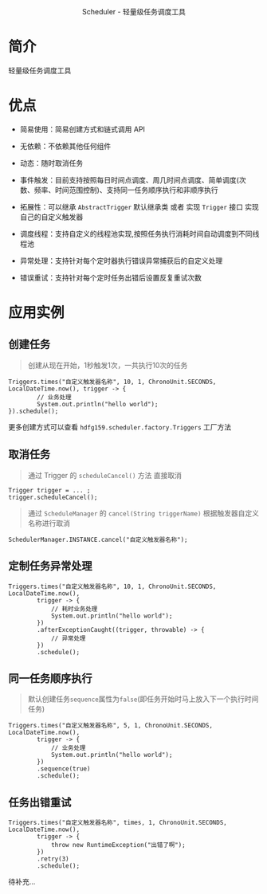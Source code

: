 <p align="center">Scheduler - 轻量级任务调度工具</p>

# 简介

轻量级任务调度工具

# 优点

- 简易使用：简易创建方式和链式调用 API

- 无依赖：不依赖其他任何组件

- 动态：随时取消任务

- 事件触发：目前支持按照每日时间点调度、周几时间点调度、简单调度(次数、频率、时间范围控制)、支持同一任务顺序执行和非顺序执行

- 拓展性：可以继承 `AbstractTrigger` 默认继承类 或者 实现 `Trigger` 接口 实现自己的自定义触发器

- 调度线程：支持自定义的线程池实现,按照任务执行消耗时间自动调度到不同线程池

- 异常处理：支持针对每个定时器执行错误异常捕获后的自定义处理

- 错误重试：支持针对每个定时任务出错后设置反复重试次数

# 应用实例

## 创建任务

> 创建从现在开始，1秒触发1次，一共执行10次的任务

```
Triggers.times("自定义触发器名称", 10, 1, ChronoUnit.SECONDS, LocalDateTime.now(), trigger -> {
        // 业务处理
        System.out.println("hello world");
}).schedule();
```

更多创建方式可以查看 `hdfg159.scheduler.factory.Triggers` 工厂方法

## 取消任务

> 通过 Trigger 的 `scheduleCancel()` 方法 直接取消

```
Trigger trigger = ... ;
trigger.scheduleCancel();
```

> 通过 `ScheduleManager` 的 `cancel(String triggerName)` 根据触发器自定义名称进行取消

```
SchedulerManager.INSTANCE.cancel("自定义触发器名称");
```

## 定制任务异常处理

```
Triggers.times("自定义触发器名称", 10, 1, ChronoUnit.SECONDS, LocalDateTime.now(),
        trigger -> {
            // 耗时业务处理
            System.out.println("hello world");
        })
        .afterExceptionCaught((trigger, throwable) -> {
            // 异常处理
        })
        .schedule();
```

## 同一任务顺序执行
> 默认创建任务`sequence`属性为`false`(即任务开始时马上放入下一个执行时间任务)
```
Triggers.times("自定义触发器名称", 5, 1, ChronoUnit.SECONDS, LocalDateTime.now(),
        trigger -> {
            // 业务处理
            System.out.println("hello world");
        })
        .sequence(true)
        .schedule();
```

## 任务出错重试

```
Triggers.times("自定义触发器名称", times, 1, ChronoUnit.SECONDS, LocalDateTime.now(),
        trigger -> {
            throw new RuntimeException("出错了啊");
        })
        .retry(3)
        .schedule();
```

待补充...